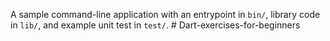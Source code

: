 A sample command-line application with an entrypoint in `bin/`, library code
in `lib/`, and example unit test in `test/`.
#   D a r t - e x e r c i s e s - f o r - b e g i n n e r s  
 